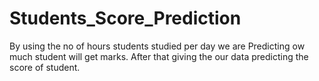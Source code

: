 # Students_Score_Prediction
By using the  no of hours students studied per day we are Predicting ow much student will get marks. After that giving the our data predicting the score of student.
